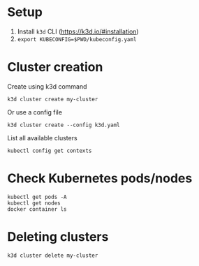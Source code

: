 
# Setup 

1. Install `k3d` CLI (https://k3d.io/#installation)
2. `export KUBECONFIG=$PWD/kubeconfig.yaml`


# Cluster creation
Create using k3d command
```
k3d cluster create my-cluster
```

Or use a config file
```
k3d cluster create --config k3d.yaml
```

List all available clusters
```
kubectl config get contexts
```


# Check Kubernetes pods/nodes
```
kubectl get pods -A
kubectl get nodes
docker container ls
```


# Deleting clusters 
```
k3d cluster delete my-cluster
```



